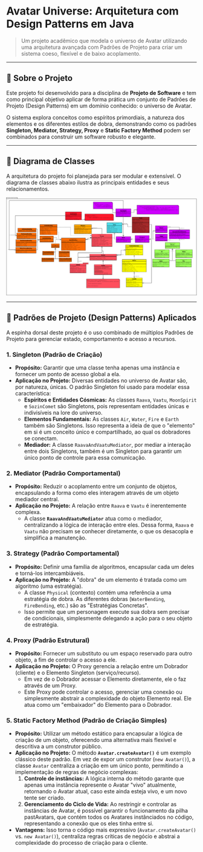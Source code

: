 # Avatar Universe: Arquitetura com Design Patterns em Java

> Um projeto acadêmico que modela o universo de Avatar utilizando uma arquitetura avançada com Padrões de Projeto para criar um sistema coeso, flexível e de baixo acoplamento.

---

## 📜 Sobre o Projeto

Este projeto foi desenvolvido para a disciplina de **Projeto de Software** e tem como principal objetivo aplicar de forma prática um conjunto de Padrões de Projeto (Design Patterns) em um domínio conhecido: o universo de Avatar.

O sistema explora conceitos como espíritos primordiais, a natureza dos elementos e os diferentes estilos de dobra, demonstrando como os padrões **Singleton, Mediator, Strategy, Proxy** e **Static Factory Method** podem ser combinados para construir um software robusto e elegante.

---

## 🎨 Diagrama de Classes

A arquitetura do projeto foi planejada para ser modular e extensível. O diagrama de classes abaixo ilustra as principais entidades e seus relacionamentos.

![Diagrama de Classes do Projeto Avatar](Avatar.png)

---

## 🧠 Padrões de Projeto (Design Patterns) Aplicados

A espinha dorsal deste projeto é o uso combinado de múltiplos Padrões de Projeto para gerenciar estado, comportamento e acesso a recursos.

### 1. Singleton (Padrão de Criação)

* **Propósito:** Garantir que uma classe tenha apenas uma instância e fornecer um ponto de acesso global a ela.
* **Aplicação no Projeto:** Diversas entidades no universo de Avatar são, por natureza, únicas. O padrão Singleton foi usado para modelar essa característica:
    * **Espíritos e Entidades Cósmicas:** As classes `Raava`, `Vaatu`, `MoonSpirit` e `SozinComet` são Singletons, pois representam entidades únicas e indivisíveis na lore do universo.
    * **Elementos Fundamentais:** As classes `Air`, `Water`, `Fire` e `Earth` também são Singletons. Isso representa a ideia de que o "elemento" em si é um conceito único e compartilhado, ao qual os dobradores se conectam.
    * **Mediador:** A classe `RaavaAndVaatuMediator`, por mediar a interação entre dois Singletons, também é um Singleton para garantir um único ponto de controle para essa comunicação.

### 2. Mediator (Padrão Comportamental)

* **Propósito:** Reduzir o acoplamento entre um conjunto de objetos, encapsulando a forma como eles interagem através de um objeto mediador central.
* **Aplicação no Projeto:** A relação entre `Raava` e `Vaatu` é inerentemente complexa.
    * A classe **`RaavaAndVaatuMediator`** atua como o mediador, centralizando a lógica de interação entre eles. Dessa forma, `Raava` e `Vaatu` não precisam se conhecer diretamente, o que os desacopla e simplifica a manutenção.

### 3. Strategy (Padrão Comportamental)

* **Propósito:** Definir uma família de algoritmos, encapsular cada um deles e torná-los intercambiáveis.
* **Aplicação no Projeto:** A "dobra" de um elemento é tratada como um algoritmo (uma estratégia).
    * A classe `Physical` (contexto) contém uma referência a uma estratégia de dobra. As diferentes dobras (`WaterBending`, `FireBending`, etc.) são as "Estratégias Concretas".
    * Isso permite que um personagem execute sua dobra sem precisar de condicionais, simplesmente delegando a ação para o seu objeto de estratégia.

### 4. Proxy (Padrão Estrutural)

* **Propósito:** Fornecer um substituto ou um espaço reservado para outro objeto, a fim de controlar o acesso a ele.
* **Aplicação no Projeto:** O Proxy gerencia a relação entre um Dobrador (cliente) e o Elemento Singleton (serviço/recurso).
    * Em vez de o Dobrador acessar o Elemento diretamente, ele o faz através de um Proxy.
    * Este Proxy pode controlar o acesso, gerenciar uma conexão ou simplesmente abstrair a complexidade do objeto Elemento real. Ele atua como um "embaixador" do Elemento para o Dobrador.

### 5. Static Factory Method (Padrão de Criação Simples)

* **Propósito:** Utilizar um método estático para encapsular a lógica de criação de um objeto, oferecendo uma alternativa mais flexível e descritiva a um construtor público.
* **Aplicação no Projeto:** O método **`Avatar.createAvatar()`** é um exemplo clássico deste padrão. Em vez de expor um construtor (`new Avatar()`), a classe `Avatar` centraliza a criação em um único ponto, permitindo a implementação de regras de negócio complexas:
    1.  **Controle de instâncias:** A lógica interna do método garante que apenas uma instância represente o Avatar "vivo" atualmente, retornando o Avatar atual, caso este ainda esteja vivo, e um novo tente ser criado.
    2.  **Gerenciamento do Ciclo de Vida:** Ao restringir e controlar as instâncias de Avatar, é possível garantir o funcionamento da pilha pastAvatars, que contém todos os Avatares instânciados no código, representando a conexão que os eles tinha entre si.
* **Vantagens:** Isso torna o código mais expressivo (`Avatar.createAvatar()` vs. `new Avatar()`), centraliza regras críticas de negócio e abstrai a complexidade do processo de criação para o cliente.

